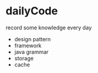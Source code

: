 # dailyCode
record some knowledge every day<br>
<ul>
<li>design pattern</li> 
<li>framework</li> 
<li>java grammar</li>
<li>storage</li>
<li>cache</li>
</ul>
